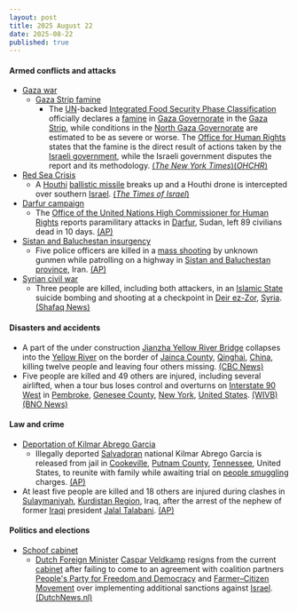 ```yaml
---
layout: post
title: 2025 August 22
date: 2025-08-22
published: true
---
```



#### Armed conflicts and attacks

* [Gaza war](https://en.wikipedia.org/wiki/Gaza_war "Gaza war")
  * [Gaza Strip famine](https://en.wikipedia.org/wiki/Gaza_Strip_famine "Gaza Strip famine")
    * The [UN](https://en.wikipedia.org/wiki/United_Nations "United Nations")-backed [Integrated Food Security Phase Classification](https://en.wikipedia.org/wiki/Integrated_Food_Security_Phase_Classification "Integrated Food Security Phase Classification") officially declares a [famine](https://en.wikipedia.org/wiki/Famine "Famine") in [Gaza Governorate](https://en.wikipedia.org/wiki/Gaza_Governorate "Gaza Governorate") in the [Gaza Strip](https://en.wikipedia.org/wiki/Gaza_Strip "Gaza Strip"), while conditions in the [North Gaza Governorate](https://en.wikipedia.org/wiki/North_Gaza_Governorate "North Gaza Governorate") are estimated to be as severe or worse. The [Office for Human Rights](https://en.wikipedia.org/wiki/OHCHR "OHCHR") states that the famine is the direct result of actions taken by the [Israeli government](https://en.wikipedia.org/wiki/Israeli_government "Israeli government"), while the Israeli government disputes the report and its methodology. [(*The New York Times*)](https://www.nytimes.com/2025/08/22/world/middleeast/famine-gaza-city-israel.html)[(*OHCHR*)](https://www.ohchr.org/en/press-releases/2025/08/turk-says-gaza-governorate-famine-direct-result-israeli-government-actions)
* [Red Sea Crisis](https://en.wikipedia.org/wiki/Red_Sea_Crisis "Red Sea Crisis")
  * A [Houthi](https://en.wikipedia.org/wiki/Houthi "Houthi") [ballistic missile](https://en.wikipedia.org/wiki/Ballistic_missile "Ballistic missile") breaks up and a Houthi drone is intercepted over southern [Israel](https://en.wikipedia.org/wiki/Israel "Israel"). [(*The Times of Israel*)](https://www.timesofisrael.com/idf-downs-houthi-drone-over-southern-israel-after-several-failed-attempts/)
* [Darfur campaign](https://en.wikipedia.org/wiki/Darfur_campaign_%282023%E2%80%93present%29 "Darfur campaign (2023–present)")
  * The [Office of the United Nations High Commissioner for Human Rights](https://en.wikipedia.org/wiki/Office_of_the_United_Nations_High_Commissioner_for_Human_Rights "Office of the United Nations High Commissioner for Human Rights") reports paramilitary attacks in [Darfur](https://en.wikipedia.org/wiki/Darfur "Darfur"), Sudan, left 89 civilians dead in 10 days. [(AP)](https://apnews.com/article/sudan-far-ataques-milicias-guerra-9ee980b4c55a4cd8111c16c0f4a3c680)
* [Sistan and Baluchestan insurgency](https://en.wikipedia.org/wiki/Sistan_and_Baluchestan_insurgency "Sistan and Baluchestan insurgency")
  * Five police officers are killed in a [mass shooting](https://en.wikipedia.org/wiki/Mass_shooting "Mass shooting") by unknown gunmen while patrolling on a highway in [Sistan and Baluchestan province](https://en.wikipedia.org/wiki/Sistan_and_Baluchestan_province "Sistan and Baluchestan province"), Iran. [(AP)](https://apnews.com/article/iran-policia-tiroteo-sistan-baluchistan-pistoleros-cb687876d9bd8968f18a429d084878a2)
* [Syrian civil war](https://en.wikipedia.org/wiki/Syrian_civil_war "Syrian civil war")
  * Three people are killed, including both attackers, in an [Islamic State](https://en.wikipedia.org/wiki/Islamic_State "Islamic State") suicide bombing and shooting at a checkpoint in [Deir ez-Zor](https://en.wikipedia.org/wiki/Deir_ez-Zor "Deir ez-Zor"), [Syria](https://en.wikipedia.org/wiki/Syria "Syria"). [(Shafaq News)](https://shafaq.com/en/Middle-East/ISIS-suicide-attack-targets-checkpoint-in-Syria-s-Deir-ez-Zor)

#### Disasters and accidents

* A part of the under construction [Jianzha Yellow River Bridge](https://en.wikipedia.org/wiki/Jianzha_Yellow_River_Bridge "Jianzha Yellow River Bridge") collapses into the [Yellow River](https://en.wikipedia.org/wiki/Yellow_River "Yellow River") on the border of [Jainca County](https://en.wikipedia.org/wiki/Jainca_County "Jainca County"), [Qinghai](https://en.wikipedia.org/wiki/Qinghai "Qinghai"), [China](https://en.wikipedia.org/wiki/China "China"), killing twelve people and leaving four others missing. [(CBC News)](https://www.cbsnews.com/news/china-bridge-collapse-yellow-river-video-state-media-say-6-deaths/)
* Five people are killed and 49 others are injured, including several airlifted, when a tour bus loses control and overturns on [Interstate 90 West](https://en.wikipedia.org/wiki/Interstate_90_in_New_York "Interstate 90 in New York") in [Pembroke](https://en.wikipedia.org/wiki/Pembroke%2C_New_York "Pembroke, New York"), [Genesee County](https://en.wikipedia.org/wiki/Genesee_County%2C_New_York "Genesee County, New York"), [New York](https://en.wikipedia.org/wiki/New_York_%28state%29 "New York (state)"), [United States](https://en.wikipedia.org/wiki/United_States "United States"). [(WIVB)](https://www.wivb.com/news/local-news/western-new-york/genesee-county/all-lanes-closed-after-bus-crash-on-i-90-in-pembroke/) [(BNO News)](https://bnonews.com/index.php/2025/08/tour-bus-from-niagara-falls-overturns-in-new-york-4-dead-dozens-hurt/)

#### Law and crime

* [Deportation of Kilmar Abrego Garcia](https://en.wikipedia.org/wiki/Deportation_of_Kilmar_Abrego_Garcia "Deportation of Kilmar Abrego Garcia")
  * Illegally deported [Salvadoran](https://en.wikipedia.org/wiki/El_Salvador "El Salvador") national Kilmar Abrego Garcia is released from jail in [Cookeville](https://en.wikipedia.org/wiki/Cookeville%2C_Tennessee "Cookeville, Tennessee"), [Putnam County](https://en.wikipedia.org/wiki/Putnam_County%2C_Tennessee "Putnam County, Tennessee"), [Tennessee](https://en.wikipedia.org/wiki/Tennessee "Tennessee"), United States, to reunite with family while awaiting trial on [people smuggling](https://en.wikipedia.org/wiki/People_smuggling "People smuggling") charges. [(AP)](https://apnews.com/article/abrego-garcia-jail-release-deportation-trial-6eb8e95da3bfb7b7ed89dc156702b295)
* At least five people are killed and 18 others are injured during clashes in [Sulaymaniyah](https://en.wikipedia.org/wiki/Sulaymaniyah "Sulaymaniyah"), [Kurdistan Region](https://en.wikipedia.org/wiki/Kurdistan_Region "Kurdistan Region"), Iraq, after the arrest of the nephew of former [Iraqi](https://en.wikipedia.org/wiki/Iraq "Iraq") president [Jalal Talabani](https://en.wikipedia.org/wiki/Jalal_Talabani "Jalal Talabani"). [(AP)](https://apnews.com/article/irak-politico-kurdo-detenido-enfrentamientos-065433c8fcf6298c9a417668820c8d49)

#### Politics and elections

* [Schoof cabinet](https://en.wikipedia.org/wiki/Schoof_cabinet "Schoof cabinet")
  * [Dutch Foreign Minister](https://en.wikipedia.org/wiki/Minister_of_Foreign_Affairs_of_the_Netherlands "Minister of Foreign Affairs of the Netherlands") [Caspar Veldkamp](https://en.wikipedia.org/wiki/Caspar_Veldkamp "Caspar Veldkamp") resigns from the current [cabinet](https://en.wikipedia.org/wiki/Cabinet_of_the_Netherlands "Cabinet of the Netherlands") after failing to come to an agreement with coalition partners [People's Party for Freedom and Democracy](https://en.wikipedia.org/wiki/People%27s_Party_for_Freedom_and_Democracy "People's Party for Freedom and Democracy") and [Farmer–Citizen Movement](https://en.wikipedia.org/wiki/Farmer%E2%80%93Citizen_Movement "Farmer–Citizen Movement") over implementing additional sanctions against [Israel](https://en.wikipedia.org/wiki/Israel "Israel"). [(DutchNews.nl)](https://www.dutchnews.nl/2025/08/no-extra-measures-against-israel-dutch-foreign-minister-resigns/)
